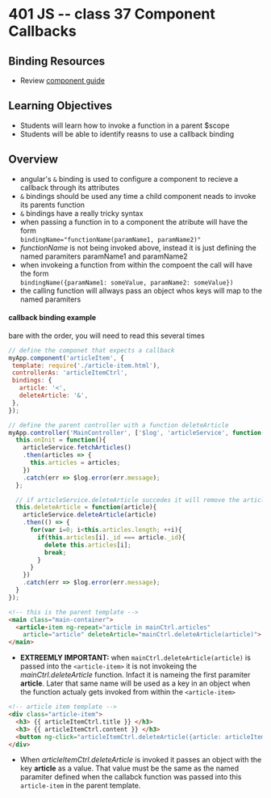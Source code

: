 401 JS -- class 37 Component Callbacks
===

## Binding Resources
<!-- unordered list of links with suggestions to (Watch, Read, Skim, Review...)--> 
* Review [component guide]

## Learning Objectives
<!-- unordered list of learning objectives --> 
* Students will learn how to invoke a function in a parent $scope
* Students will be able to identify reasns to use a callback binding

## Overview
* angular's `&` binding is used to configure a component to recieve a callback through its attributes
* `&` bindings should be used any time a child component neads to invoke its parents function
* `&` bindings have a really tricky syntax
 * when passing a function in to a component the atribute will have the form  
 `bindingName="functionName(paramName1, paramName2)"`
 * _functionName_ is not being invoked above, instead it is just defining the named paramiters paramName1 and paramName2
 * when invokeing a function from within the compoent the call will have the form  
 `bindingName({paramName1: someValue, paramName2: someValue})`
 * the calling function will allways pass an object whos keys will map to the named paramiters
  
#### callback binding example  
bare with the order, you will need to read this several times 
 ``` javascript
// define the componet that expects a callback 
myApp.component('articleItem', {
  template: require('./article-item.html'),
  controllerAs: 'articleItemCtrl',
  bindings: {
    article: '<',
    deleteArticle: '&',
  },
});
```

``` javascript
// define the parent controller with a function deleteArticle
myApp.controller('MainController', ['$log', 'articleService', function($log, articleService){
  this.onInit = function(){
    articleService.fetchArticles()
    .then(articles => {
      this.articles = articles;
    })
    .catch(err => $log.error(err.message);
  };

  // if articleService.deleteArticle succedes it will remove the article from this.articles
  this.deleteArticle = function(article){
    articleService.deleteArticle(article)
    .then(() => {
      for(var i=0; i<this.articles.length; ++i){
        if(this.articles[i]._id === article._id){
          delete this.articles[i]; 
          break;
        }
      }
    })
    .catch(err => $log.error(err.message);
  }
});
```

``` html
<!-- this is the parent template --> 
<main class="main-container">
  <article-item ng-repeat="article in mainCtrl.articles"
    article="article" deleteArticle="mainCtrl.deleteArticle(article)"> </article-item>
</main>
```
* **EXTREEMLY IMPORTANT:** when `mainCtrl.deleteArticle(article)` is passed into the `<article-item>` it is not invokeing the _mainCtrl.deleteArticle_ function. Infact it is nameing the first paramiter **article**. Later that same name will be used as a key in an object when the function actualy gets invoked from within the `<article-item>`

``` html 
<!-- article item template -->
<div class="article-item">
  <h3> {{ articleItemCtrl.title }} </h3>
  <h3> {{ articleItemCtrl.content }} </h3>
  <button ng-click="articleItemCtrl.deleteArticle({article: articleItemCtrl.article})"> Delete </button>
</div>
```
* When _articleItemCtrl.deleteArticle_ is invoked it passes an object with the key **article** as a value. That value must be the same as the named paramiter defined when the callabck function was passed into this `article-item` in the parent template.



<!--links -->
[component guide]: https://docs.angularjs.org/guide/component

